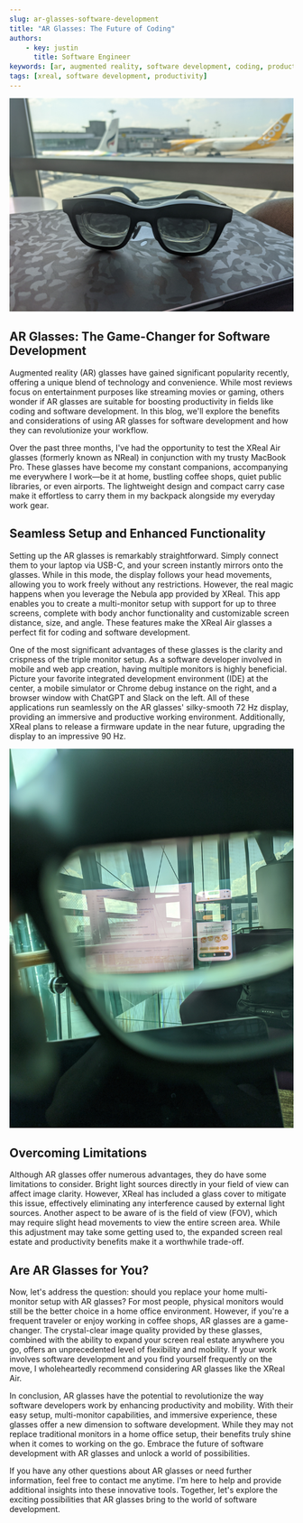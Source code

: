 ```yaml
---
slug: ar-glasses-software-development
title: "AR Glasses: The Future of Coding"
authors:
    - key: justin
      title: Software Engineer
keywords: [ar, augmented reality, software development, coding, productivity]
tags: [xreal, software development, productivity]
---
```


![AR glasses and laptop in an airport](./header.jpg)

## AR Glasses: The Game-Changer for Software Development

Augmented reality (AR) glasses have gained significant popularity recently, offering a unique blend of technology and convenience. While most reviews focus on entertainment purposes like streaming movies or gaming, others wonder if AR glasses are suitable for boosting productivity in fields like coding and software development. In this blog, we'll explore the benefits and considerations of using AR glasses for software development and how they can revolutionize your workflow.

Over the past three months, I've had the opportunity to test the XReal Air glasses (formerly known as NReal) in conjunction with my trusty MacBook Pro. These glasses have become my constant companions, accompanying me everywhere I work—be it at home, bustling coffee shops, quiet public libraries, or even airports. The lightweight design and compact carry case make it effortless to carry them in my backpack alongside my everyday work gear.

<!--truncate-->

## Seamless Setup and Enhanced Functionality

Setting up the AR glasses is remarkably straightforward. Simply connect them to your laptop via USB-C, and your screen instantly mirrors onto the glasses. While in this mode, the display follows your head movements, allowing you to work freely without any restrictions. However, the real magic happens when you leverage the Nebula app provided by XReal. This app enables you to create a multi-monitor setup with support for up to three screens, complete with body anchor functionality and customizable screen distance, size, and angle. These features make the XReal Air glasses a perfect fit for coding and software development.

One of the most significant advantages of these glasses is the clarity and crispness of the triple monitor setup. As a software developer involved in mobile and web app creation, having multiple monitors is highly beneficial. Picture your favorite integrated development environment (IDE) at the center, a mobile simulator or Chrome debug instance on the right, and a browser window with ChatGPT and Slack on the left. All of these applications run seamlessly on the AR glasses' silky-smooth 72 Hz display, providing an immersive and productive working environment. Additionally, XReal plans to release a firmware update in the near future, upgrading the display to an impressive 90 Hz.

![Software coding inside AR glasses](./view-ar-glasses.jpg)

## Overcoming Limitations

Although AR glasses offer numerous advantages, they do have some limitations to consider. Bright light sources directly in your field of view can affect image clarity. However, XReal has included a glass cover to mitigate this issue, effectively eliminating any interference caused by external light sources. Another aspect to be aware of is the field of view (FOV), which may require slight head movements to view the entire screen area. While this adjustment may take some getting used to, the expanded screen real estate and productivity benefits make it a worthwhile trade-off.


## Are AR Glasses for You?

Now, let's address the question: should you replace your home multi-monitor setup with AR glasses? For most people, physical monitors would still be the better choice in a home office environment. However, if you're a frequent traveler or enjoy working in coffee shops, AR glasses are a game-changer. The crystal-clear image quality provided by these glasses, combined with the ability to expand your screen real estate anywhere you go, offers an unprecedented level of flexibility and mobility. If your work involves software development and you find yourself frequently on the move, I wholeheartedly recommend considering AR glasses like the XReal Air.

In conclusion, AR glasses have the potential to revolutionize the way software developers work by enhancing productivity and mobility. With their easy setup, multi-monitor capabilities, and immersive experience, these glasses offer a new dimension to software development. While they may not replace traditional monitors in a home office setup, their benefits truly shine when it comes to working on the go. Embrace the future of software development with AR glasses and unlock a world of possibilities.

If you have any other questions about AR glasses or need further information, feel free to contact me anytime. I'm here to help and provide additional insights into these innovative tools. Together, let's explore the exciting possibilities that AR glasses bring to the world of software development.